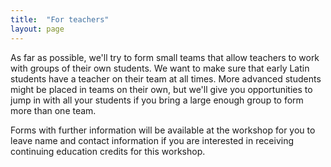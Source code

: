 ```yaml
---
title:  "For teachers"
layout: page
---
```



As far as possible, we'll try to form small teams that allow teachers to work with groups of their own students.  We want to make sure that early Latin students have a teacher on their team at all times.  More advanced students might be placed in teams on their own, but we'll give you opportunities to jump in with all your students if you bring a large enough group to form more than one team.


Forms with further information will be available at the workshop for you to leave name and contact information if you are interested in receiving  continuing education credits for this workshop.
